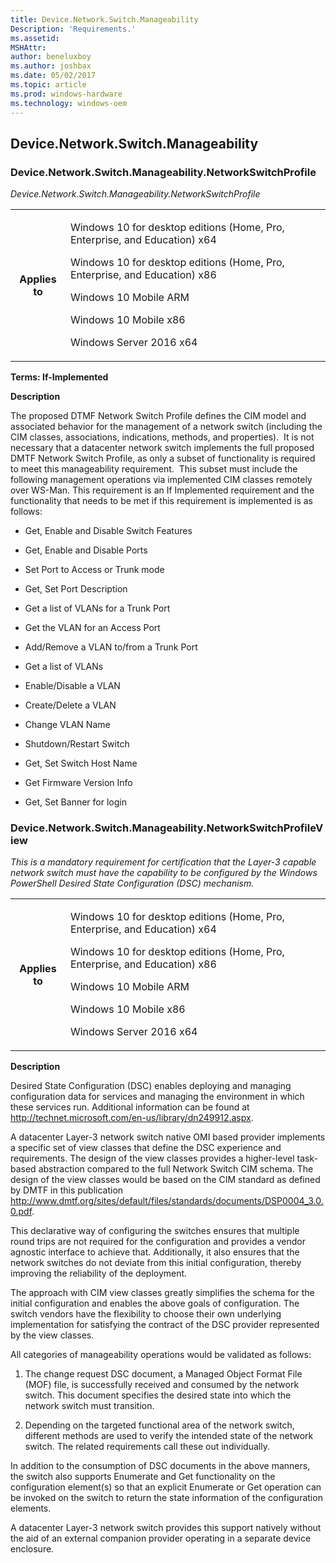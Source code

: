 ```yaml
---
title: Device.Network.Switch.Manageability
Description: 'Requirements.'
ms.assetid: 
MSHAttr: 
author: beneluxboy
ms.author: joshbax
ms.date: 05/02/2017
ms.topic: article
ms.prod: windows-hardware
ms.technology: windows-oem
---
```


<!--
# Device.Network.Switch.Manageability

 - [Device.Network.Switch.Manageability](#device.network.switch.manageability)
-->

<a name="device.network.switch.manageability"></a>
## Device.Network.Switch.Manageability

### Device.Network.Switch.Manageability.NetworkSwitchProfile

*Device.Network.Switch.Manageability.NetworkSwitchProfile*

<table>
<tr>
<th>Applies to</th>
<td>
<p>Windows 10 for desktop editions (Home, Pro, Enterprise, and Education) x64</p>
<p>Windows 10 for desktop editions (Home, Pro, Enterprise, and Education) x86</p>
<p>Windows 10 Mobile ARM</p>
<p>Windows 10 Mobile x86</p>
<p>Windows Server 2016 x64</p>
</td></tr></table>

**Terms: If-Implemented**

**Description**

The proposed DTMF Network Switch Profile defines the CIM model and associated behavior for the management of a network switch (including the CIM classes, associations, indications, methods, and properties).  It is not necessary that a datacenter network switch implements the full proposed DMTF Network Switch Profile, as only a subset of functionality is required to meet this manageability requirement.  This subset must include the following management operations via implemented CIM classes remotely over WS-Man. This requirement is an If Implemented requirement and the functionality that needs to be met if this requirement is implemented is as follows:

-   Get, Enable and Disable Switch Features

-   Get, Enable and Disable Ports

-   Set Port to Access or Trunk mode

-   Get, Set Port Description

-   Get a list of VLANs for a Trunk Port

-   Get the VLAN for an Access Port

-   Add/Remove a VLAN to/from a Trunk Port

-   Get a list of VLANs

-   Enable/Disable a VLAN

-   Create/Delete a VLAN

-   Change VLAN Name

-   Shutdown/Restart Switch

-   Get, Set Switch Host Name

-   Get Firmware Version Info

-   Get, Set Banner for login

### Device.Network.Switch.Manageability.NetworkSwitchProfileView

*This is a mandatory requirement for certification that the Layer-3 capable network switch must have the capability to be configured by the Windows PowerShell Desired State Configuration (DSC) mechanism.*

<table>
<tr>
<th>Applies to</th>
<td>
<p>Windows 10 for desktop editions (Home, Pro, Enterprise, and Education) x64</p>
<p>Windows 10 for desktop editions (Home, Pro, Enterprise, and Education) x86</p>
<p>Windows 10 Mobile ARM</p>
<p>Windows 10 Mobile x86</p>
<p>Windows Server 2016 x64</p>
</td></tr></table>

**Description**

Desired State Configuration (DSC) enables deploying and managing configuration data for services and managing the environment in which these services run. Additional information can be found at <http://technet.microsoft.com/en-us/library/dn249912.aspx>.

A datacenter Layer-3 network switch native OMI based provider implements a specific set of view classes that define the DSC experience and requirements. The design of the view classes provides a higher-level task-based abstraction compared to the full Network Switch CIM schema. The design of the view classes would be based on the CIM standard as defined by DMTF in this publication <http://www.dmtf.org/sites/default/files/standards/documents/DSP0004_3.0.0.pdf>.

This declarative way of configuring the switches ensures that multiple round trips are not required for the configuration and provides a vendor agnostic interface to achieve that. Additionally, it also ensures that the network switches do not deviate from this initial configuration, thereby improving the reliability of the deployment.

The approach with CIM view classes greatly simplifies the schema for the initial configuration and enables the above goals of configuration. The switch vendors have the flexibility to choose their own underlying implementation for satisfying the contract of the DSC provider represented by the view classes.

All categories of manageability operations would be validated as follows:

1.  The change request DSC document, a Managed Object Format File (MOF) file, is successfully received and consumed by the network switch. This document specifies the desired state into which the network switch must transition.

2.  Depending on the targeted functional area of the network switch, different methods are used to verify the intended state of the network switch. The related requirements call these out individually.

In addition to the consumption of DSC documents in the above manners, the switch also supports Enumerate and Get functionality on the configuration element(s) so that an explicit Enumerate or Get operation can be invoked on the switch to return the state information of the configuration elements.

A datacenter Layer-3 network switch provides this support natively without the aid of an external companion provider operating in a separate device enclosure.
